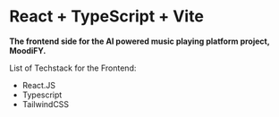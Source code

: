 # React + TypeScript + Vite

**The frontend side for the AI powered music playing platform project, MoodiFY.** 

List of Techstack for the Frontend:
- React.JS
- Typescript
- TailwindCSS


